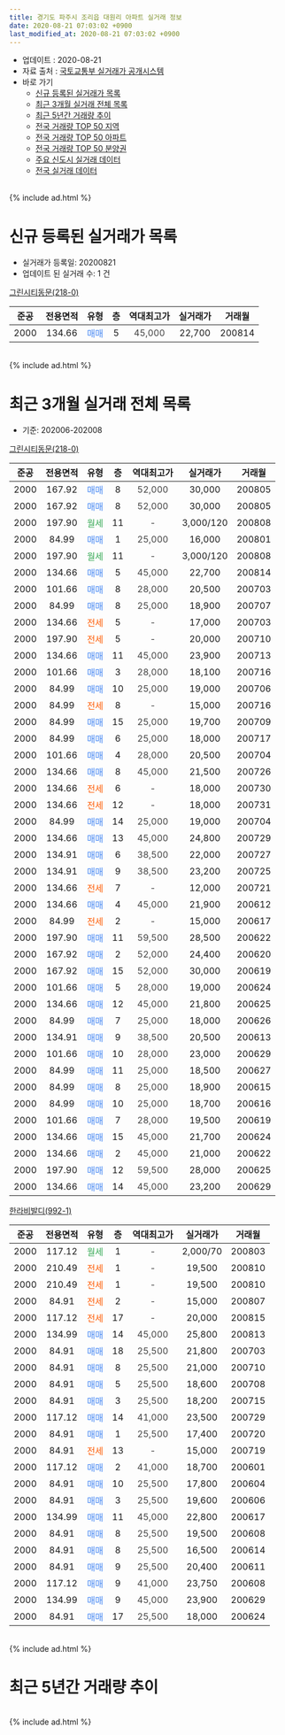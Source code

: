 ```yaml
---
title: 경기도 파주시 조리읍 대원리 아파트 실거래 정보
date: 2020-08-21 07:03:02 +0900
last_modified_at: 2020-08-21 07:03:02 +0900
---
```


* 업데이트 : 2020-08-21
* 자료 출처 : [국토교통부 실거래가 공개시스템](http://rt.molit.go.kr)
* 바로 가기
    * [신규 등록된 실거래가 목록](#신규-등록된-실거래가-목록)
    * [최근 3개월 실거래 전체 목록](#최근-3개월-실거래-전체-목록)
    * [최근 5년간 거래량 추이](#최근-5년간-거래량-추이)
    * [전국 거래량 TOP 50 지역](https://inasie.github.io/apt-trade-info/최근-3개월-전국에서-가장-거래가-많이-발생한-지역)
    * [전국 거래량 TOP 50 아파트](https://inasie.github.io/apt-trade-info/최근-3개월-전국에서-가장-거래가-많이-발생한-아파트)
    * [전국 거래량 TOP 50 분양권](https://inasie.github.io/apt-trade-info/최근-3개월-전국에서-가장-거래가-많이-발생한-분양권)
    * [주요 신도시 실거래 데이터](https://inasie.github.io/apt-trade-info/주요-신도시)
    * [전국 실거래 데이터](https://inasie.github.io/apt-trade-info/전국)
<br>
{% include ad.html %}
<br>

# 신규 등록된 실거래가 목록
* 실거래가 등록일: 20200821
* 업데이트 된 실거래 수: 1 건


[그린시티동문(218-0)](https://search.naver.com/search.naver?query=%EA%B2%BD%EA%B8%B0%EB%8F%84+%ED%8C%8C%EC%A3%BC%EC%8B%9C+%EC%A1%B0%EB%A6%AC%EC%9D%8D+%EB%8C%80%EC%9B%90%EB%A6%AC+%EA%B7%B8%EB%A6%B0%EC%8B%9C%ED%8B%B0%EB%8F%99%EB%AC%B8%28218-0%29)

|준공|전용면적|유형|층|역대최고가|실거래가|거래월|
|:---:|:---:|:---:|:---:|:---:|:---:|:---:|
|2000|134.66|<span style="color:#4285f3">매매</span>|5|<span style="color:#444444">45,000</span>|22,700|200814|


<br>
{% include ad.html %}
<br>

# 최근 3개월 실거래 전체 목록
* 기준: 202006-202008


[그린시티동문(218-0)](https://search.naver.com/search.naver?query=%EA%B2%BD%EA%B8%B0%EB%8F%84+%ED%8C%8C%EC%A3%BC%EC%8B%9C+%EC%A1%B0%EB%A6%AC%EC%9D%8D+%EB%8C%80%EC%9B%90%EB%A6%AC+%EA%B7%B8%EB%A6%B0%EC%8B%9C%ED%8B%B0%EB%8F%99%EB%AC%B8%28218-0%29)

|준공|전용면적|유형|층|역대최고가|실거래가|거래월|
|:---:|:---:|:---:|:---:|:---:|:---:|:---:|
|2000|167.92|<span style="color:#4285f3">매매</span>|8|<span style="color:#444444">52,000</span>|30,000|200805|
|2000|167.92|<span style="color:#4285f3">매매</span>|8|<span style="color:#444444">52,000</span>|30,000|200805|
|2000|197.90|<span style="color:#34a853">월세</span>|11|<span style="color:#444444">-</span>|3,000/120|200808|
|2000|84.99|<span style="color:#4285f3">매매</span>|1|<span style="color:#444444">25,000</span>|16,000|200801|
|2000|197.90|<span style="color:#34a853">월세</span>|11|<span style="color:#444444">-</span>|3,000/120|200808|
|2000|134.66|<span style="color:#4285f3">매매</span>|5|<span style="color:#444444">45,000</span>|22,700|200814|
|2000|101.66|<span style="color:#4285f3">매매</span>|8|<span style="color:#444444">28,000</span>|20,500|200703|
|2000|84.99|<span style="color:#4285f3">매매</span>|8|<span style="color:#444444">25,000</span>|18,900|200707|
|2000|134.66|<span style="color:#ff5a00">전세</span>|5|<span style="color:#444444">-</span>|17,000|200703|
|2000|197.90|<span style="color:#ff5a00">전세</span>|5|<span style="color:#444444">-</span>|20,000|200710|
|2000|134.66|<span style="color:#4285f3">매매</span>|11|<span style="color:#444444">45,000</span>|23,900|200713|
|2000|101.66|<span style="color:#4285f3">매매</span>|3|<span style="color:#444444">28,000</span>|18,100|200716|
|2000|84.99|<span style="color:#4285f3">매매</span>|10|<span style="color:#444444">25,000</span>|19,000|200706|
|2000|84.99|<span style="color:#ff5a00">전세</span>|8|<span style="color:#444444">-</span>|15,000|200716|
|2000|84.99|<span style="color:#4285f3">매매</span>|15|<span style="color:#444444">25,000</span>|19,700|200709|
|2000|84.99|<span style="color:#4285f3">매매</span>|6|<span style="color:#444444">25,000</span>|18,000|200717|
|2000|101.66|<span style="color:#4285f3">매매</span>|4|<span style="color:#444444">28,000</span>|20,500|200704|
|2000|134.66|<span style="color:#4285f3">매매</span>|8|<span style="color:#444444">45,000</span>|21,500|200726|
|2000|134.66|<span style="color:#ff5a00">전세</span>|6|<span style="color:#444444">-</span>|18,000|200730|
|2000|134.66|<span style="color:#ff5a00">전세</span>|12|<span style="color:#444444">-</span>|18,000|200731|
|2000|84.99|<span style="color:#4285f3">매매</span>|14|<span style="color:#444444">25,000</span>|19,000|200704|
|2000|134.66|<span style="color:#4285f3">매매</span>|13|<span style="color:#444444">45,000</span>|24,800|200729|
|2000|134.91|<span style="color:#4285f3">매매</span>|6|<span style="color:#444444">38,500</span>|22,000|200727|
|2000|134.91|<span style="color:#4285f3">매매</span>|9|<span style="color:#444444">38,500</span>|23,200|200725|
|2000|134.66|<span style="color:#ff5a00">전세</span>|7|<span style="color:#444444">-</span>|12,000|200721|
|2000|134.66|<span style="color:#4285f3">매매</span>|4|<span style="color:#444444">45,000</span>|21,900|200612|
|2000|84.99|<span style="color:#ff5a00">전세</span>|2|<span style="color:#444444">-</span>|15,000|200617|
|2000|197.90|<span style="color:#4285f3">매매</span>|11|<span style="color:#444444">59,500</span>|28,500|200622|
|2000|167.92|<span style="color:#4285f3">매매</span>|2|<span style="color:#444444">52,000</span>|24,400|200620|
|2000|167.92|<span style="color:#4285f3">매매</span>|15|<span style="color:#444444">52,000</span>|30,000|200619|
|2000|101.66|<span style="color:#4285f3">매매</span>|5|<span style="color:#444444">28,000</span>|19,000|200624|
|2000|134.66|<span style="color:#4285f3">매매</span>|12|<span style="color:#444444">45,000</span>|21,800|200625|
|2000|84.99|<span style="color:#4285f3">매매</span>|7|<span style="color:#444444">25,000</span>|18,000|200626|
|2000|134.91|<span style="color:#4285f3">매매</span>|9|<span style="color:#444444">38,500</span>|20,500|200613|
|2000|101.66|<span style="color:#4285f3">매매</span>|10|<span style="color:#444444">28,000</span>|23,000|200629|
|2000|84.99|<span style="color:#4285f3">매매</span>|11|<span style="color:#444444">25,000</span>|18,500|200627|
|2000|84.99|<span style="color:#4285f3">매매</span>|8|<span style="color:#444444">25,000</span>|18,900|200615|
|2000|84.99|<span style="color:#4285f3">매매</span>|10|<span style="color:#444444">25,000</span>|18,700|200616|
|2000|101.66|<span style="color:#4285f3">매매</span>|7|<span style="color:#444444">28,000</span>|19,500|200619|
|2000|134.66|<span style="color:#4285f3">매매</span>|15|<span style="color:#444444">45,000</span>|21,700|200624|
|2000|134.66|<span style="color:#4285f3">매매</span>|2|<span style="color:#444444">45,000</span>|21,000|200622|
|2000|197.90|<span style="color:#4285f3">매매</span>|12|<span style="color:#444444">59,500</span>|28,000|200625|
|2000|134.66|<span style="color:#4285f3">매매</span>|14|<span style="color:#444444">45,000</span>|23,200|200629|


<script async src="//pagead2.googlesyndication.com/pagead/js/adsbygoogle.js"></script>
<!-- 기본 -->
<ins class="adsbygoogle"
     style="display:block"
     data-ad-client="ca-pub-2446590836940007"
     data-ad-slot="1659523306"
     data-ad-format="auto"
     data-full-width-responsive="true"></ins>
<script>
(adsbygoogle = window.adsbygoogle || []).push({});
</script>


[한라비발디(992-1)](https://search.naver.com/search.naver?query=%EA%B2%BD%EA%B8%B0%EB%8F%84+%ED%8C%8C%EC%A3%BC%EC%8B%9C+%EC%A1%B0%EB%A6%AC%EC%9D%8D+%EB%8C%80%EC%9B%90%EB%A6%AC+%ED%95%9C%EB%9D%BC%EB%B9%84%EB%B0%9C%EB%94%94%28992-1%29)

|준공|전용면적|유형|층|역대최고가|실거래가|거래월|
|:---:|:---:|:---:|:---:|:---:|:---:|:---:|
|2000|117.12|<span style="color:#34a853">월세</span>|1|<span style="color:#444444">-</span>|2,000/70|200803|
|2000|210.49|<span style="color:#ff5a00">전세</span>|1|<span style="color:#444444">-</span>|19,500|200810|
|2000|210.49|<span style="color:#ff5a00">전세</span>|1|<span style="color:#444444">-</span>|19,500|200810|
|2000|84.91|<span style="color:#ff5a00">전세</span>|2|<span style="color:#444444">-</span>|15,000|200807|
|2000|117.12|<span style="color:#ff5a00">전세</span>|17|<span style="color:#444444">-</span>|20,000|200815|
|2000|134.99|<span style="color:#4285f3">매매</span>|14|<span style="color:#444444">45,000</span>|25,800|200813|
|2000|84.91|<span style="color:#4285f3">매매</span>|18|<span style="color:#444444">25,500</span>|21,800|200703|
|2000|84.91|<span style="color:#4285f3">매매</span>|8|<span style="color:#444444">25,500</span>|21,000|200710|
|2000|84.91|<span style="color:#4285f3">매매</span>|5|<span style="color:#444444">25,500</span>|18,600|200708|
|2000|84.91|<span style="color:#4285f3">매매</span>|3|<span style="color:#444444">25,500</span>|18,200|200715|
|2000|117.12|<span style="color:#4285f3">매매</span>|14|<span style="color:#444444">41,000</span>|23,500|200729|
|2000|84.91|<span style="color:#4285f3">매매</span>|1|<span style="color:#444444">25,500</span>|17,400|200720|
|2000|84.91|<span style="color:#ff5a00">전세</span>|13|<span style="color:#444444">-</span>|15,000|200719|
|2000|117.12|<span style="color:#4285f3">매매</span>|2|<span style="color:#444444">41,000</span>|18,700|200601|
|2000|84.91|<span style="color:#4285f3">매매</span>|10|<span style="color:#444444">25,500</span>|17,800|200604|
|2000|84.91|<span style="color:#4285f3">매매</span>|3|<span style="color:#444444">25,500</span>|19,600|200606|
|2000|134.99|<span style="color:#4285f3">매매</span>|11|<span style="color:#444444">45,000</span>|22,800|200617|
|2000|84.91|<span style="color:#4285f3">매매</span>|8|<span style="color:#444444">25,500</span>|19,500|200608|
|2000|84.91|<span style="color:#4285f3">매매</span>|8|<span style="color:#444444">25,500</span>|16,500|200614|
|2000|84.91|<span style="color:#4285f3">매매</span>|9|<span style="color:#444444">25,500</span>|20,400|200611|
|2000|117.12|<span style="color:#4285f3">매매</span>|9|<span style="color:#444444">41,000</span>|23,750|200608|
|2000|134.99|<span style="color:#4285f3">매매</span>|9|<span style="color:#444444">45,000</span>|23,900|200629|
|2000|84.91|<span style="color:#4285f3">매매</span>|17|<span style="color:#444444">25,500</span>|18,000|200624|


<br>
{% include ad.html %}
<br>

# 최근 5년간 거래량 추이


<div style="width:100%;">
    <canvas id="deal_progress" height="200"></canvas>
</div>

<script>
new Chart(document.getElementById("deal_progress"), {
    type: 'line',
    data: {
        labels: ['201508','201509','201510','201511','201512','201601','201602','201603','201604','201605','201606','201607','201608','201609','201610','201611','201612','201701','201702','201703','201704','201705','201706','201707','201708','201709','201710','201711','201712','201801','201802','201803','201804','201805','201806','201807','201808','201809','201810','201811','201812','201901','201902','201903','201904','201905','201906','201907','201908','201909','201910','201911','201912','202001','202002','202003','202004','202005','202006','202007','202008'],
        datasets: [{
            label: '매매',
            pointRadius: 1,
            data: [22, 46, 28, 14, 14, 23, 20, 23, 32, 20, 28, 21, 23, 21, 20, 14, 8, 8, 9, 15, 16, 21, 31, 27, 16, 19, 16, 14, 8, 12, 7, 10, 10, 18, 14, 14, 3, 14, 9, 7, 4, 9, 5, 16, 5, 10, 13, 5, 11, 13, 16, 14, 9, 6, 13, 10, 7, 14, 27, 19, 5],
            borderColor: "rgba(255, 201, 14, 1)",
            backgroundColor: "rgba(255, 201, 14, 0.5)",
            fill: false,
            lineTension: 0
        },{
            label: '전월세',
            pointRadius: 1,
            data: [7, 10, 9, 10, 13, 14, 8, 9, 20, 15, 6, 15, 11, 13, 13, 8, 8, 9, 6, 15, 9, 15, 18, 15, 13, 10, 8, 10, 12, 12, 6, 10, 6, 10, 6, 6, 5, 11, 10, 5, 7, 8, 6, 11, 5, 10, 5, 7, 12, 5, 12, 3, 7, 9, 9, 8, 2, 8, 1, 7, 7],
            borderColor: "rgba(0, 141, 185, 1)",
            backgroundColor: "rgba(0, 141, 185, 0.5)",
            fill: false,
            lineTension: 0
        }
        ]
    },
    options: {
        responsive: true,
        title: {
            display: false
        },
        tooltips: {
            mode: 'index',
            intersect: false
        },
        hover: {
            mode: 'nearest',
            intersect: true
        },
        scales: {
            xAxes: [{
                display: true,
                scaleLabel: {
                    display: true,
                    labelString: '년/월'
                }
            }],
            yAxes: [{
                display: true,
                ticks: {
                    suggestedMin: 0,
                },
                scaleLabel: {
                    display: true,
                    labelString: '실거래 수'
                }
            }]
        }
    }
});

</script>


<br>
{% include ad.html %}
<br>

